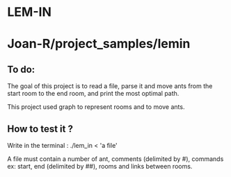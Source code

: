 # LEM-IN
<h1>Joan-R/project_samples/lemin</h1>

<h2>To do:</h2>

<p>The goal of this project is to read a file, parse it and move ants from the start room to the end room, and print the most optimal path.</p>

<p>This project used graph to represent rooms and to move ants.</p>

<h2> How to test it ? </h2>

<p>Write in the terminal : ./lem_in < 'a file'</p>

<p>A file must contain a number of ant, comments (delimited by #), commands ex: start, end (delimited by ##), rooms and links between rooms.</p>
